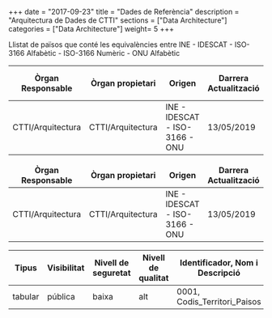 +++
date        = "2017-09-23"
title       = "Dades de Referència"
description = "Arquitectura de Dades de CTTI"
sections    = ["Data Architecture"]
categories  = ["Data Architecture"]
weight= 5
+++
<p>Llistat de països que conté les equivalències entre INE - IDESCAT - ISO-3166 Alfabètic - ISO-3166 Numèric - ONU Alfabètic</p>


<table>
  <thead>
    <tr>
      <tr>
            <th><strong>Òrgan Responsable</strong></th>
            <th><strong>Òrgan propietari</strong></th>
            <th><strong>Origen</strong></th>
            <th><strong>Darrera Actualització</strong></th>
            <th><strong>Període Actualització</strong></th>
            <th><strong>Classificació funcional</strong></th>
            <th><strong>Agrupació temàtica</strong></th>
            <th><strong>Tipus</strong></th>
            <th><strong>Visibilitat</strong></th>
            <th><strong>Nivell de seguretat</strong></th>
            <th><strong>Nivell de qualitat</strong></th>
            <th><strong>Identificador, Nom i Descripció</th>
            <th><strong>Descàrrega</strong></th>
    </tr>
  </thead>

  <tbody>
    <tr>
      <td>CTTI/Arquitectura</td>
      <td>CTTI/Arquitectura</td>
      <td>INE - IDESCAT - ISO-3166 - ONU</td>
      <td>13/05/2019  </td>
      <td>6 mesos </td>
      <td>Administració Pública </td>
      <td>paisos</td>
      <td>tabular</td>
      <td>pública</td>
      <td>baixa</td>
      <td>alt</td>
      <td>0001, Codis_Territori_Paisos</td>
      <td><a href="../entitats/Codis_Territori_Paisos.xlsx" download>Descargar</td>
    </tr>
  </tbody>
</table>


<table>
  <thead>
    <tr>
      <tr>
            <th><strong>Òrgan Responsable</strong></th>
            <th><strong>Òrgan propietari</strong></th>
            <th><strong>Origen</strong></th>
            <th><strong>Darrera Actualització</strong></th>
            <th><strong>Període Actualitzaci</strong></th>
            <th><strong>Classificació funcional</strong></th>
            <th><strong>Agrupació temàtica</strong></th>
    </tr>
  </thead>

  <tbody>
    <tr>
      <td>CTTI/Arquitectura</td>
      <td>CTTI/Arquitectura</td>
      <td>INE - IDESCAT - ISO-3166 - ONU</td>
      <td>13/05/2019  </td>
      <td>6 mesos </td>
      <td>Administració Pública </td>
      <td>paisos</td>
    </tr>
  </tbody>
</table>




<table>
  <thead>
    <tr>
      <tr>
            <th><strong>Tipus</strong></th>
            <th><strong>Visibilitat</strong></th>
            <th><strong>Nivell de seguretat</strong></th>
            <th><strong>Nivell de qualitat</strong></th>
            <th><strong>Identificador, Nom i Descripció</th>
            <th><strong>Descàrrega</strong></th>
    </tr>
  </thead>

  <tbody>
    <tr>
      <td>tabular</td>
      <td>pública</td>
      <td>baixa</td>
      <td>alt</td>
      <td>0001, Codis_Territori_Paisos</td>
      <td><a href="/entitats/Codis_Territori_Paisos.xlsx" download>Descargar</td>
    </tr>
  </tbody>
</table>


